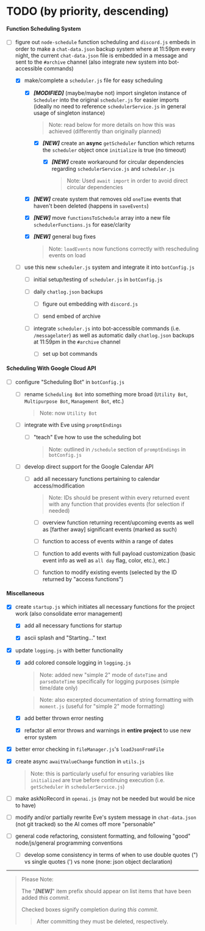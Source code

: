 # TODO (by priority, descending)


#### Function Scheduling System

- [ ] figure out `node-schedule` function scheduling and `discord.js` embeds in order to make a `chat-data.json` backup system where at 11:59pm every night, the current `chat-data.json` file is embedded in a message and sent to the `#archive` channel (also integrate new system into bot-accessible commands)

  - [x] make/complete a `scheduler.js` file for easy scheduling

    - [x] ***[MODIFIED]*** (maybe/maybe not) import singleton instance of `Scheduler` into the original `scheduler.js` for easier imports (ideally no need to reference `schedulerService.js` in general usage of singleton instance)

      > Note: read below for more details on how this was achieved (differently than originally planned)

      - [x] ***[NEW]*** create an **async** `getScheduler` function which returns the `scheduler` object once `initialize` is true (no timeout)

        - [x] ***[NEW]*** create workaround for circular dependencies regarding `schedulerService.js` and `scheduler.js`

          > Note: Used `await import` in order to avoid direct circular dependencies

    - [x] ***[NEW]*** create system that removes old `oneTime` events that haven't been deleted (happens in `saveEvents`)

    - [x] ***[NEW]*** move `functionsToSchedule` array into a new file `schedulerFunctions.js` for ease/clarity

    - [x] ***[NEW]*** general bug fixes

      > Note: `loadEvents` now functions correctly with rescheduling events on load

  - [ ] use this new `scheduler.js` system and integrate it into `botConfig.js`

    - [ ] initial setup/testing of `scheduler.js` in `botConfig.js`

    - [ ] daily `chatlog.json` backups

      - [ ] figure out embedding with `discord.js`

      - [ ] send embed of archive

    - [ ] integrate `scheduler.js` into bot-accessible commands (i.e. `/messagelater`) as well as automatic daily `chatlog.json` backups at 11:59pm in the `#archive` channel

      - [ ] set up bot commands


#### Scheduling With Google Cloud API

- [ ] configure "Scheduling Bot" in `botConfig.js`

  - [ ] rename `Scheduling Bot` into something more broad (`Utility Bot`, `Multipurpose Bot`, `Management Bot`, etc.)

    > Note: now `Utility Bot`

  - [ ] integrate with Eve using `promptEndings`

    - [ ] "teach" Eve how to use the scheduling bot

      > Note: outlined in `/schedule` section of `promptEndings` in `botConfig.js`

  - [ ] develop direct support for the Google Calendar API

    - [ ] add all necessary functions pertaining to calendar access/modification

      > Note: IDs should be present within every returned event with any function that provides events (for selection if needed)

      - [ ] overview function returning recent/upcoming events as well as [farther away] significant events (marked as such)

      - [ ] function to access of events within a range of dates

      - [ ] function to add events with full payload customization (basic event info as well as `all day` flag, color, etc.), etc.)

      - [ ] function to modify existing events (selected by the ID returned by "access functions")


#### Miscellaneous

- [x] create `startup.js` which initiates all necessary functions for the project work (also consolidate error management)

  - [x] add all necessary functions for startup

  - [x] ascii splash and "Starting..." text

- [x] update `logging.js` with better functionality

  - [x] add colored console logging in `logging.js`

    > Note: added new "simple 2" mode of `dateTime` and `parseDateTime` specifically for logging purposes (simple time/date only)

    > Note: also excerpted documentation of string formatting with `moment.js` (useful for "simple 2" mode formatting)

  - [x] add better thrown error nesting

  - [x] refactor all error throws and warnings in **entire project** to use new error system

- [x] better error checking in `fileManager.js`'s `loadJsonFromFile`

- [x] create async `awaitValueChange` function in `utils.js`

  > Note: this is particularly useful for ensuring variables like `initialized` are true before continuing execution (i.e. `getScheduler` in `schedulerService.js`)

- [ ] make askNoRecord  in `openai.js` (may not be needed but would be nice to have)

- [ ] modify and/or partially rewrite Eve's system message in `chat-data.json` (not git tracked) so the AI comes off more "personable"

- [ ] general code refactoring, consistent formatting, and following "good" node/js/general programming conventions

  - [ ] develop some consistency in terms of when to use double quotes (") vs single quotes (') vs none (none: json object declaration)


***


> Please Note:
>
> The "***[NEW]***" item prefix should appear on list items that have been added *this commit*.
>
> Checked boxes signify completion during *this commit*.
>
> > After committing they must be deleted, respectively.
